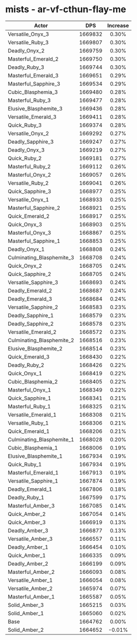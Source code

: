 # mists - ar-vf-cthun-flay-me
| Actor | DPS | Increase |
|---|:---:|:---:|
|Versatile_Onyx_3|1669832|0.30%|
|Versatile_Ruby_3|1669807|0.30%|
|Deadly_Onyx_2|1669759|0.30%|
|Masterful_Emerald_2|1669750|0.30%|
|Deadly_Ruby_3|1669744|0.30%|
|Masterful_Emerald_3|1669651|0.29%|
|Masterful_Sapphire_3|1669534|0.29%|
|Cubic_Blasphemia_3|1669480|0.28%|
|Masterful_Ruby_3|1669477|0.28%|
|Elusive_Blasphemite_3|1669436|0.28%|
|Versatile_Emerald_3|1669411|0.28%|
|Quick_Ruby_3|1669374|0.28%|
|Versatile_Onyx_2|1669292|0.27%|
|Deadly_Sapphire_3|1669247|0.27%|
|Deadly_Onyx_3|1669219|0.27%|
|Quick_Ruby_2|1669181|0.27%|
|Masterful_Ruby_2|1669112|0.26%|
|Masterful_Onyx_2|1669057|0.26%|
|Versatile_Ruby_2|1669041|0.26%|
|Quick_Sapphire_3|1668977|0.25%|
|Versatile_Onyx_1|1668933|0.25%|
|Masterful_Sapphire_2|1668921|0.25%|
|Quick_Emerald_2|1668917|0.25%|
|Quick_Onyx_3|1668903|0.25%|
|Masterful_Onyx_3|1668867|0.25%|
|Masterful_Sapphire_1|1668853|0.25%|
|Deadly_Onyx_1|1668808|0.24%|
|Culminating_Blasphemite_3|1668708|0.24%|
|Quick_Onyx_2|1668705|0.24%|
|Quick_Sapphire_2|1668705|0.24%|
|Versatile_Sapphire_3|1668693|0.24%|
|Deadly_Emerald_2|1668687|0.24%|
|Deadly_Emerald_3|1668684|0.24%|
|Versatile_Sapphire_2|1668583|0.23%|
|Deadly_Sapphire_1|1668579|0.23%|
|Deadly_Sapphire_2|1668578|0.23%|
|Versatile_Emerald_2|1668572|0.23%|
|Culminating_Blasphemite_2|1668516|0.23%|
|Elusive_Blasphemite_2|1668514|0.23%|
|Quick_Emerald_3|1668430|0.22%|
|Deadly_Ruby_2|1668426|0.22%|
|Quick_Onyx_1|1668419|0.22%|
|Cubic_Blasphemia_2|1668405|0.22%|
|Masterful_Onyx_1|1668349|0.22%|
|Quick_Sapphire_1|1668341|0.21%|
|Masterful_Ruby_1|1668325|0.21%|
|Versatile_Emerald_1|1668308|0.21%|
|Versatile_Ruby_1|1668306|0.21%|
|Quick_Emerald_1|1668206|0.21%|
|Culminating_Blasphemite_1|1668028|0.20%|
|Cubic_Blasphemia_1|1668006|0.19%|
|Elusive_Blasphemite_1|1667934|0.19%|
|Quick_Ruby_1|1667934|0.19%|
|Masterful_Emerald_1|1667913|0.19%|
|Versatile_Sapphire_1|1667874|0.19%|
|Deadly_Emerald_1|1667806|0.18%|
|Deadly_Ruby_1|1667599|0.17%|
|Masterful_Amber_3|1667085|0.14%|
|Quick_Amber_2|1667054|0.14%|
|Quick_Amber_3|1666919|0.13%|
|Deadly_Amber_3|1666877|0.13%|
|Versatile_Amber_3|1666557|0.11%|
|Deadly_Amber_1|1666454|0.10%|
|Quick_Amber_1|1666335|0.09%|
|Deadly_Amber_2|1666199|0.09%|
|Masterful_Amber_2|1666093|0.08%|
|Versatile_Amber_1|1666054|0.08%|
|Versatile_Amber_2|1665974|0.07%|
|Masterful_Amber_1|1665587|0.05%|
|Solid_Amber_3|1665215|0.03%|
|Solid_Amber_1|1665060|0.02%|
|Base|1664762|0.00%|
|Solid_Amber_2|1664652|-0.01%|
